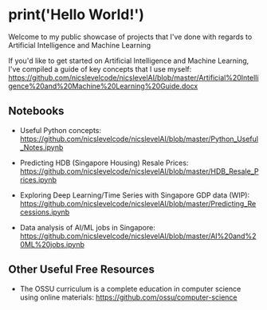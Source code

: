 # print('Hello World!')

Welcome to my public showcase of projects that I've done with regards to Artificial Intelligence and Machine Learning

If you'd like to get started on Artificial Intelligence and Machine Learning, I've compiled a guide of key concepts that I use myself:
https://github.com/nicslevelcode/nicslevelAI/blob/master/Artificial%20Intelligence%20and%20Machine%20Learning%20Guide.docx

## Notebooks
* Useful Python concepts: https://github.com/nicslevelcode/nicslevelAI/blob/master/Python_Useful_Notes.ipynb

* Predicting HDB (Singapore Housing) Resale Prices: https://github.com/nicslevelcode/nicslevelAI/blob/master/HDB_Resale_Prices.ipynb

* Exploring Deep Learning/Time Series with Singapore GDP data (WIP): https://github.com/nicslevelcode/nicslevelAI/blob/master/Predicting_Recessions.ipynb

* Data analysis of AI/ML jobs in Singapore: https://github.com/nicslevelcode/nicslevelAI/blob/master/AI%20and%20ML%20jobs.ipynb

## Other Useful Free Resources
* The OSSU curriculum is a complete education in computer science using online materials:
https://github.com/ossu/computer-science


